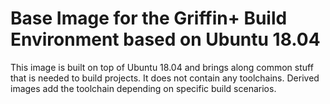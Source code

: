 # Base Image for the Griffin+ Build Environment based on Ubuntu 18.04

This image is built on top of Ubuntu 18.04 and brings along common stuff that is needed to build projects.
It does not contain any toolchains. Derived images add the toolchain depending on specific build scenarios.

